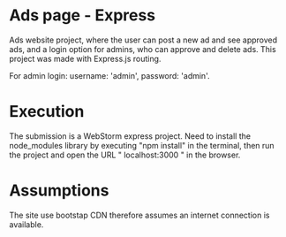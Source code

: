 <h1>Ads page - Express</h1>
<p>Ads website project, where the user can post a new ad and see approved ads, and a 
  login option for admins, who can approve and delete ads.
This project was made with Express.js routing.</p>

<p>For admin login: username: 'admin', password: 'admin'.</p>

<h1>Execution</h1>
<p>
The submission is a WebStorm express project. Need to install the node_modules library by executing "npm install" in the terminal, then run the project and open the URL " localhost:3000 " in the browser.
</p>
<h1>Assumptions</h1>
<p>
  The site use bootstap CDN therefore assumes an internet connection is available.
</p>
